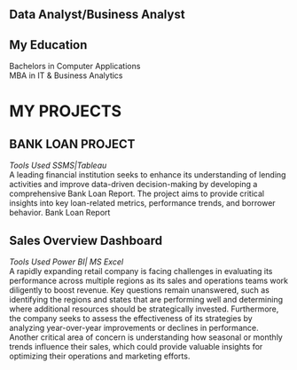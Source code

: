 ## Data Analyst/Business Analyst

## My Education 
Bachelors in Computer Applications  
MBA in IT & Business Analytics  

# MY PROJECTS

## BANK LOAN PROJECT
*Tools Used SSMS|Tableau*  
A leading financial institution seeks to enhance its understanding of lending activities and improve data-driven decision-making by developing a comprehensive Bank Loan Report. The project aims to provide critical insights into key loan-related metrics, performance trends, and borrower behavior. Bank Loan Report

## Sales Overview Dashboard
*Tools Used Power BI| MS Excel*  
A rapidly expanding retail company is facing challenges in evaluating its performance across multiple regions as its sales and operations teams work diligently to boost revenue. Key questions remain unanswered, such as identifying the regions and states that are performing well and determining where additional resources should be strategically invested. Furthermore, the company seeks to assess the effectiveness of its strategies by analyzing year-over-year improvements or declines in performance. Another critical area of concern is understanding how seasonal or monthly trends influence their sales, which could provide valuable insights for optimizing their operations and marketing efforts.
